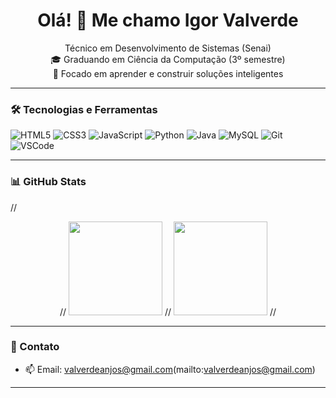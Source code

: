 <h1 align="center">Olá! 👋 Me chamo Igor Valverde</h1>

<p align="center">
  Técnico em Desenvolvimento de Sistemas (Senai) <br>
  🎓 Graduando em Ciência da Computação (3º semestre) <br>
  🚀 Focado em aprender e construir soluções inteligentes
</p>

---

### 🛠️ Tecnologias e Ferramentas

![HTML5](https://img.shields.io/badge/HTML5-E34F26?style=flat&logo=html5&logoColor=white)
![CSS3](https://img.shields.io/badge/CSS3-1572B6?style=flat&logo=css3&logoColor=white)
![JavaScript](https://img.shields.io/badge/JavaScript-F7DF1E?style=flat&logo=javascript&logoColor=black)
![Python](https://img.shields.io/badge/Python-3776AB?style=flat&logo=python&logoColor=white)
![Java](https://img.shields.io/badge/Java-007396?style=flat&logo=java&logoColor=white)
![MySQL](https://img.shields.io/badge/MySQL-4479A1?style=flat&logo=mysql&logoColor=white)
![Git](https://img.shields.io/badge/Git-F05032?style=flat&logo=git&logoColor=white)
![VSCode](https://img.shields.io/badge/VSCode-007ACC?style=flat&logo=visual-studio-code&logoColor=white)

---

### 📊 GitHub Stats

//<div align="center">
 // <img height="150em" src="https://github-readme-stats.vercel.app/api?username=seunome&show_icons=true&theme=radical" />
 // <img height="150em" src="https://github-readme-stats.vercel.app/api/top-langs/?username=seunome&layout=compact&theme=radical" />
//</div>

---

### 💬 Contato

- 📫 Email: valverdeanjos@gmail.com(mailto:valverdeanjos@gmail.com)

---
